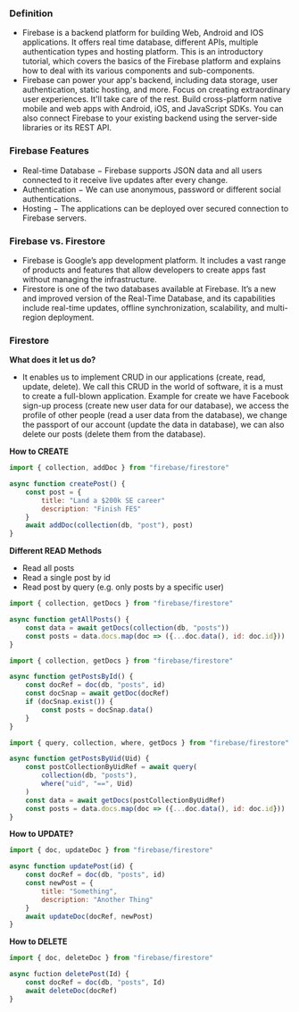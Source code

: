 ### Definition
- Firebase is a backend platform for building Web, Android and IOS applications. It offers real time database, different APIs, multiple authentication types and hosting platform. This is an introductory tutorial, which covers the basics of the Firebase platform and explains how to deal with its various components and sub-components.
- Firebase can power your app's backend, including data storage, user authentication, static hosting, and more. Focus on creating extraordinary user experiences. It'll take care of the rest. Build cross-platform native mobile and web apps with Android, iOS, and JavaScript SDKs. You can also connect Firebase to your existing backend using the server-side libraries or its REST API.

### Firebase Features
- Real-time Database − Firebase supports JSON data and all users connected to it receive live updates after every change.
- Authentication − We can use anonymous, password or different social authentications.
- Hosting − The applications can be deployed over secured connection to Firebase servers.

### Firebase vs. Firestore
- Firebase is Google’s app development platform. It includes a vast range of products and features that allow developers to create apps fast without managing the infrastructure.
- Firestore is one of the two databases available at Firebase. It’s a new and improved version of the Real-Time Database, and its capabilities include real-time updates, offline synchronization, scalability, and multi-region deployment.


### Firestore

**What does it let us do?**
- It enables us to implement CRUD in our applications (create, read, update, delete). We call this CRUD in the world of software, it is a must to create a full-blown application. Example for create we have Facebook sign-up process (create new user data for our database), we access the profile of other people (read a user data from the database), we change the passport of our account (update the data in database), we can also delete our posts (delete them from the database).

**How to CREATE**
```js
import { collection, addDoc } from "firebase/firestore"

async function createPost() {
    const post = {
        title: "Land a $200k SE career"
        description: "Finish FES"
    }
    await addDoc(collection(db, "post"), post)
}
```

**Different READ Methods**
- Read all posts
- Read a single post by id
- Read post by query (e.g. only posts by a specific user)

```js
import { collection, getDocs } from "firebase/firestore"

async function getAllPosts() {
    const data = await getDocs(collection(db, "posts"))
    const posts = data.docs.map(doc => ({...doc.data(), id: doc.id}))
}
```

```js
import { collection, getDocs } from "firebase/firestore"

async function getPostsById() {
    const docRef = doc(db, "posts", id)
    const docSnap = await getDoc(docRef)
    if (docSnap.exist()) {
        const posts = docSnap.data()
    }
}
```

```js
import { query, collection, where, getDocs } from "firebase/firestore"

async function getPostsByUid(Uid) {
    const postCollectionByUidRef = await query(
        collection(db, "posts"),
        where("uid", "==", Uid)
    )
    const data = await getDocs(postCollectionByUidRef)
    const posts = data.docs.map(doc => ({...doc.data(), id: doc.id}))
}
```

**How to UPDATE?**

```js
import { doc, updateDoc } from "firebase/firestore"

async function updatePost(id) {
    const docRef = doc(db, "posts", id)
    const newPost = {
        title: "Something",
        description: "Another Thing"
    }
    await updateDoc(docRef, newPost)
}
```

**How to DELETE**

```js
import { doc, deleteDoc } from "firebase/firestore"

async fuction deletePost(Id) {
    const docRef = doc(db, "posts", Id)
    await deleteDoc(docRef)
}
```

